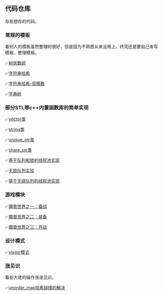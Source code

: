 ## 代码仓库

存些想存的代码。

### 常规的模板

看别人的模板虽然整理的很好，但是因为不熟悉从来没用上。终究还是要自己来写模板、整理模板。

✅[树状数组](./template_codes/BIT.cpp)

✅[字符串哈希](./template_codes/stringHash.cpp)

✅[字符串哈希-双模数](./template_codes/stringDoubleHash.cpp)

✅[字典树](./template_codes/Trie.cpp)


### 部分STL等c++内置函数库的简单实现

✅[vector类](./inner_cpp/vector/vector.cpp)

✅[string类](./inner_cpp/string/string.cpp)

✅[unique_ptr类](./inner_cpp/smart_ptr/unique_ptr.h)

✅[share_ptr类](./inner_cpp/smart_ptr/share_ptr.h)

✅[基于队列和锁的线程池实现](./inner_cpp/threadpool/threadpool.h)

✅[无锁队列实现](./inner_cpp/lockfree_queue/lckfree_queue.h)

✅[基于无锁队列的线程池实现](./inner_cpp/lockfree_queue/threadpool.h)

### 游戏模块

✅[魔兽世界之一：备战](./gameMoudle/World_of_Warcraft_1)

✅[魔兽世界之二：装备](./gameMoudle/World_of_Warcraft_2) 

✅[魔兽世界之三：开战](./gameMoudle/World_of_Warcraft_3) 

### 设计模式


✅[visitor模式](./design_mode/visitor/)

### 涨见识

看些大佬的操作涨涨见识。

✅[unorder_map哈希碰撞的解决](./extend_codes/hashHitOfUMP.cpp)


